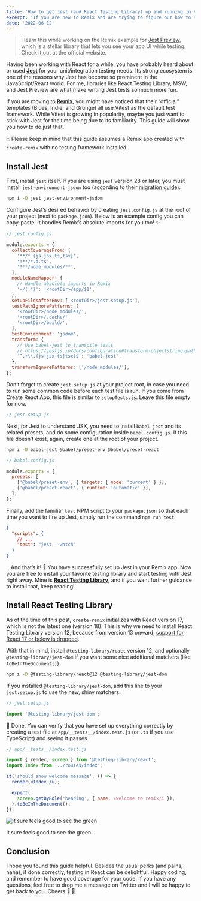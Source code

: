 ```yaml
---
title: 'How to get Jest (and React Testing Library) up and running in Remix 🃏💿'
excerpt: 'If you are new to Remix and are trying to figure out how to set up Jest (and optionally React Testing Library), this guide can help you.'
date: '2022-06-12'
---
```


> I learn this while working on the Remix example for [Jest Preview](https://www.jest-preview.com/), which is a stellar library that lets you see your app UI while testing. Check it out at the official website.

Having been working with React for a while, you have probably heard about or used **[Jest](https://jestjs.io/)** for your unit/integration testing needs. Its strong ecosystem is one of the reasons why Jest has become so prominent in the JavaScript/React world. For me, libraries like React Testing Library, MSW, and Jest Preview are what make writing Jest tests so much more fun.

If you are moving to **[Remix](https://remix.run/)**, you might have noticed that their “official” templates (Blues, Indie, and Grunge) all use Vitest as the default test framework. While Vitest is growing in popularity, maybe you just want to stick with Jest for the time being due to its familiarity. This guide will show you how to do just that.

🃏 Please keep in mind that this guide assumes a Remix app created with `create-remix` with no testing framework installed.

## Install Jest

First, install `jest` itself. If you are using `jest` version 28 or later, you must install `jest-environment-jsdom` too (according to their [migration guide](https://jestjs.io/docs/upgrading-to-jest28#jsdom)).

```bash
npm i -D jest jest-environment-jsdom
```

Configure Jest’s desired behavior by creating `jest.config.js` at the root of your project (next to `package.json`). Below is an example config you can copy-paste. It handles Remix’s absolute imports for you too! ✨

```jsx
// jest.config.js

module.exports = {
  collectCoverageFrom: [
    '**/*.{js,jsx,ts,tsx}',
    '!**/*.d.ts',
    '!**/node_modules/**',
  ],
  moduleNameMapper: {
    // Handle absolute imports in Remix
    '~/(.*)': '<rootDir>/app/$1',
  },
  setupFilesAfterEnv: ['<rootDir>/jest.setup.js'],
  testPathIgnorePatterns: [
    '<rootDir>/node_modules/',
    '<rootDir>/.cache/',
    '<rootDir>/build/',
  ],
  testEnvironment: 'jsdom',
  transform: {
    // Use babel-jest to transpile tests
    // https://jestjs.io/docs/configuration#transform-objectstring-pathtotransformer--pathtotransformer-object
    '^.+\\.(js|jsx|ts|tsx)$': 'babel-jest',
  },
  transformIgnorePatterns: ['/node_modules/'],
};
```

Don’t forget to create `jest.setup.js` at your project root, in case you need to run some common code before each test file is run. If you come from Create React App, this file is similar to `setupTests.js`. Leave this file empty for now.

```jsx
// jest.setup.js
```

Next, for Jest to understand JSX, you need to install `babel-jest` and its related presets, and do some configuration inside `babel.config.js`. If this file doesn’t exist, again, create one at the root of your project.

```bash
npm i -D babel-jest @babel/preset-env @babel/preset-react
```

```jsx
// babel.config.js

module.exports = {
  presets: [
    ['@babel/preset-env', { targets: { node: 'current' } }],
    ['@babel/preset-react', { runtime: 'automatic' }],
  ],
};
```

Finally, add the familiar `test` NPM script to your `package.json` so that each time you want to fire up Jest, simply run the command `npm run test`.

```json
{
  "scripts": {
    // ...
    "test": "jest --watch"
  }
}
```

…And that’s it! 🎉 You have successfully set up Jest in your Remix app. Now you are free to install your favorite testing library and start testing with Jest right away. Mine is **[React Testing Library](https://testing-library.com/docs/react-testing-library/intro/)**, and if you want further guidance to install that, keep reading!

## Install React Testing Library

As of the time of this post, `create-remix` initializes with React version 17, which is not the latest one (version 18). This is why we need to install React Testing Library version 12, because from version 13 onward, [support for React 17 or below is dropped](https://github.com/testing-library/react-testing-library/releases/tag/v13.0.0).

With that in mind, install `@testing-library/react` version 12, and optionally `@testing-library/jest-dom` if you want some nice additional matchers (like `toBeInTheDocument()`).

```bash
npm i -D @testing-library/react@12 @testing-library/jest-dom
```

If you installed `@testing-library/jest-dom`, add this line to your `jest.setup.js` to use the new, shiny matchers.

```jsx
// jest.setup.js

import '@testing-library/jest-dom';
```

🎊 Done. You can verify that you have set up everything correctly by creating a test file at `app/__tests__/index.test.js` (or `.ts` if you use TypeScript) and seeing it passes.

```jsx
// app/__tests__/index.test.js

import { render, screen } from '@testing-library/react';
import Index from '../routes/index';

it('should show welcome message', () => {
  render(<Index />);

  expect(
    screen.getByRole('heading', { name: /welcome to remix/i }),
  ).toBeInTheDocument();
});
```

![It sure feels good to see the green](/post-assets/220612-test-passed.png)

It sure feels good to see the green.

## Conclusion

I hope you found this guide helpful. Besides the usual perks (and pains, haha), if done correctly, testing in React can be delightful. Happy coding, and remember to have good coverage for your code. If you have any questions, feel free to drop me a message on Twitter and I will be happy to get back to you. Cheers 🤜 🤛
